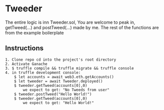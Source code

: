 # Tweeder
The entire logic is inn Tweeder.sol, You are welcome to peak in, getTweed(...) and postTweed(...) made by me.
The rest of the functions are from the example boilerplate
## Instructions
    1. Clone repo cd into the project's root directory
    2. Activate Ganache
    3. $ truffle compile && truffle migrate && truffle console
    4. in truffle development console: 
        $ let accounts = await web3.eth.getAccounts()
        $ let tweeder = await Tweeder.deployed()
        $ tweeder.getTweed(accounts[0],0) 
            we expect to get: "No Tweeds from user"
        $ tweeder.postTweed("Hello World!")
        $ tweeder.getTweed(accounts[0],0) 
            we expect to get: "Hello World!"
